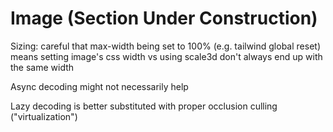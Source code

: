 # Image (Section Under Construction)

Sizing: careful that max-width being set to 100% (e.g. tailwind global reset) means setting image's css width vs using scale3d don't always end up with the same width

Async decoding might not necessarily help

Lazy decoding is better substituted with proper occlusion culling ("virtualization")

